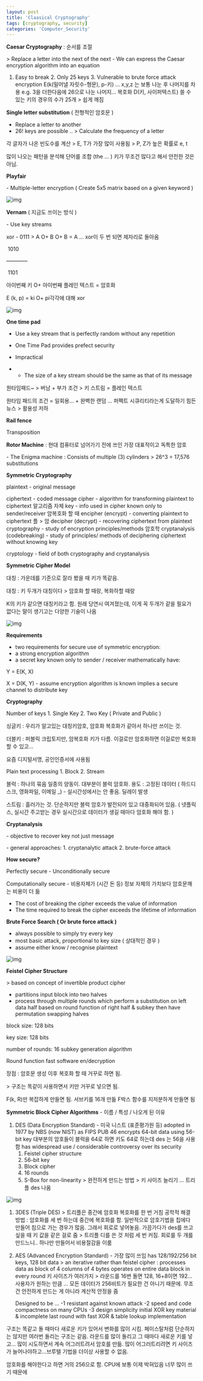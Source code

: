 ```yaml
---
layout: post
title: 'Claasical Cryptography'
tags: [cryptography, security]
categories: 'Computer_Security'
---
```




**Caesar Cryptography** : 순서를 조절 

\> Replace a letter into the next of the next - We can express the Caesar encryption algorithm into an equation 

1. Easy to break 2. Only 25 keys 3. Vulnerable to brute force attack encryption 
   E(k(밀어낼 자릿수-형문), p-키) … x,y,z 는 보통 나눈 후 나머지를 차용 e.g. 3을 더한다음에 26으로 나눈 나머지… 
   복호화 D(키, 사이퍼텍스트) 
   쓸 수 있는 키의 경우의 수가 25개 > 쉽게 깨짐



**Single letter substitution** ( 전형적인 암호문 )

- Replace a letter to another 
- 26! keys are possible .. > Calculate the frequency of a letter 

각 글자가 나온 빈도수를 계산 > E, T가 가장 많이 사용됨 > P, Z가 높은 확률로 e, t

많이 나오는 패턴을 분석해 단어를 조합 (the … ) 키가 무조건 많다고 해서 안전한 것은 아님. 



**Playfair** 

\- Multiple-letter encryption ( Create 5x5 matrix based on a given keyword )

![img](https://k.kakaocdn.net/dn/cG0LJu/btqAOb1ygQz/lPAGV2RxtMFdpfIJiPx0Z1/img.png)

**Vernam** ( 지금도 쓰이는 방식 )

\- Use key streams 

xor - 0111  > A O+ B O+ B = A … xor이 두 번 되면 제자리로 돌아옴

​    1010

   ————

​     1101

아이번째 키 O+ 아이번째 플레인 텍스트 = 암호화

E (k, p) = ki O+ pi각각에 대해 xor

![img](https://k.kakaocdn.net/dn/dIo22d/btqAQ4mJoDr/3EWPPewkSivpcG8PJcJUvk/img.png)



**One time pad** 

- Use a key stream that is perfectly random without any repetition 

- One Time Pad provides prefect security 

- Impractical 

- - The size of a key stream should be the same as that of its message

원타임패드~ > 버남 + 부가 조건 > 키 스트림 = 플레인 텍스트

원타임 패드의 조건 = 일회용… + 완벽한 랜덤 … 퍼펙트 시큐리티라는게 도달하기 힘든 뉴스 > 활용성 저하



**Rail fence** 

Transposition



**Rotor Machine** : 현대 컴퓨터로 넘어가기 전에 쓰인 가장 대표적이고 독특한 암호

\- The Enigma machine : Consists of multiple (3) cylinders > 26^3 = 17,576 substitutions 



**Symmetric Cryptography** 

plaintext - original message 

ciphertext - coded message 
cipher - algorithm for transforming plaintext to ciphertext 알고리즘 자체
key - info used in cipher known only to sender/receiver 암복호화 할 때
encipher (encrypt) - converting plaintext to ciphertext 플 > 암
decipher (decrypt) - recovering ciphertext from plaintext 
cryptography - study of encryption principles/methods 암호학
cryptanalysis (codebreaking) - study of principles/ methods of deciphering ciphertext without knowing key 

cryptology - field of both cryptography and cryptanalysis 



**Symmetric Cipher Model** 

대칭 : 가운데를 기준으로 잘라 봤을 때 키가 똑같음. 

대칭 : 키 두개가 대칭이다 > 암호화 할 때랑, 복화하할 때랑 

K의 키가 같으면 대칭키라고 함. 원래 당연시 여겨졌는데, 이게 꼭 두개가 같을 필요가 없다는 말이 생기고는 다양한 기술이 나옴

![img](https://k.kakaocdn.net/dn/GHl5G/btqARh66P5y/7DLWjkwN7aYjxIqznO0a21/img.png)

**Requirements** 

- two requirements for secure use of symmetric encryption: 
- a strong encryption algorithm 
- a secret key known only to sender / receiver mathematically have: 

Y = E(K, X) 

X = D(K, Y)
\- assume encryption algorithm is known implies a secure channel to distribute key



**Cryptography** 

Number of keys 1. Single Key 2. Two Key ( Private and Public )

싱글키 : 우리가 알고있는 대칭키암호, 암호화 복호화가 같아서 하나만 쓰이는 것.

더블키 : 퍼블릭 크립토지만, 암복호화 키가 다름. 이걸로만 암호화하면 이걸로만 복호화할 수 있고…

 요즘 디지털서명, 공인인증서에 사용됨



Plain text processing 1. Block 2. Stream

블럭 : 하나의 묶음 일종의 양동이. 대부분이 블럭 암호화. 용도 : 고정된 데이터 ( 하드디스크, 영화파일, 이메일 _) - 실시간성에서는 안 좋음. 딜레이 발생 

스트림 : 흘러가는 것. 단순하지만 블럭 암호가 발전되어 있고 대중화되어 있음. ( 넷플릭스, 실시간 주고받는 경우 실시간으로 데이터가 생길 때마다 암호화 해야 함. ) 



**Cryptanalysis** 

\- objective to recover key not just message 

\- general approaches: 1. cryptanalytic attack 2. brute-force attack



**How secure?** 

Perfectly secure - Unconditionally secure 

Computationally secure - 비용자체가 (시간 돈 등) 정보 자체의 가치보다 암호문깨는 비용이 더 듦

- The cost of breaking the cipher exceeds the value of information 
- The time required to break the cipher exceeds the lifetime of information 



**Brute Force Search ( Or brute force attack )**

- always possible to simply try every key
- most basic attack, proportional to key size ( 상대적인 경우 ) 
- assume either know / recognise plaintext 

![img](https://k.kakaocdn.net/dn/ErMRa/btqARx2VV2y/HviVvEEm8PYS7qqmpelnI1/img.png)

**Feistel Cipher Structure** 

 \> based on concept of invertible product cipher 

- partitions input block into two halves 
- process through multiple rounds which perform a substitution on left data half
  based on round function of right half & 
  subkey then have permutation swapping halves 

block size: 128 bits 

key size: 128 bits 

number of rounds: 16 subkey generation algorithm 

Round function fast software en/decryption 



장점 : 암호문 생성 이후 복호화 할 때 거꾸로 하면 됨.

\> 구조는 똑같이 사용하면서 키만 거꾸로 넣으면 됨.

F(k, R)만 복잡하게 만들면 됨. 서브키를 16개 만듦 
F박스 함수를 지저분하게 만들면 됨



**Symmetric Block Cipher Algorithms** - 이름 / 특성 / 나오게 된 이유

1. DES (Data Encryption Standard) - 미국 니스트 (표준평가원 등) 
   adopted in 1977 by NBS (now NIST) as FIPS PUB 46
   encrypts 64-bit data using 56-bit key
   대부분의 암호들이 블럭을 64로 하면 키도 64로 하는데 des 는 56을 사용함
   has widespread use / considerable controversy over its security 
   1) Feistel cipher structure 
   2) 56-bit key
   3) Block cipher
   4) 16 rounds 
   5) S-Box for non-linearity 
   \> 완전하게 만드는 방법 > 키 사이즈 늘리기 … 트리플 des 나옴

![img](https://k.kakaocdn.net/dn/GmdoM/btqASzlGczv/iADvaYRuT7esLrLsFFO5n1/img.png)

1. 3DES (Triple DES) 
   \> 트리플은 중간에 암호화 복호화를 한 번 거침
   공학적 해결 방법 : 암호화를 세 번 하는데 중간에 복호화를 함. 일반적으로 암호기법을 칩에다 만들어 침으로 가는 경우가 많음. 그래서 회로로 넣어놓음. 가끔가다가 des를 쓰고싶을 때 키 값을 같은 걸로 줌 > 트리플 디를 쓴 것 처럼 세 번 커짐. 회로를 두 개를 만드느니.. 하나만 만들어서 비용절감을 이룸

2. AES (Advanced Encryption Standard) - 가장 많이 쓰임 
   has 128/192/256 bit keys, 128 bit data 
   \> an iterative rather than feistel cipher : processes data as block of 4 columns of 4 bytes 
   operates on entire data block in every round 
   키 사이즈가 여러가지 > 라운드를 16번 돌면 128, 16+8이면 192… 사용자가 원하는 만큼 … 
   모든 데이터가 256비트가 필요한 건 아니기 때문에. 무조건 안전하게 만드는 게 아니라 계산적 안정을 줌

   Designed to be …
   -1 resistant against known attack
   -2 speed and code compactness on many CPUs
   -3 design simplicity
   initial XOR key material & incomplete last round with fast XOR & table lookup implementation 

구조는 똑같고 돌 때마다 새로운 키가 있어서 변화를 많이 시킴. 페이스탈처럼 단순하지는 않지만 여러번 돌리는 구조는 같음. 라운드를 많이 돌리고 그 때마다 새로운 키를 넣고… 많이 시도하면서 계속 어그러트려서 암호를 만듦. 많이 어그러트리려면 키 사이즈가 늘어나야하고…브루텔 기법을 더이상 사용할 수 없음. 

암호화를 해야한다고 하면 거의 256으로 함. CPU에 보통 이제 박혀있음 너무 많이 쓰기 때문에